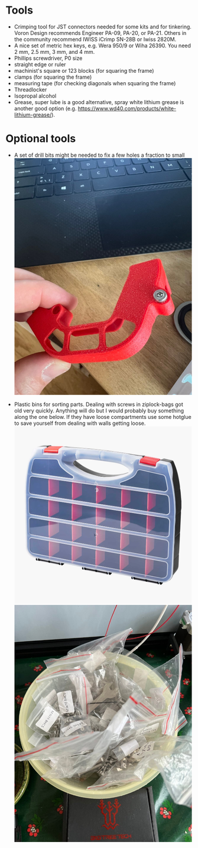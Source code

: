 # Tools

* Crimping tool for JST connectors needed for some kits and for tinkering. Voron Design recommends Engineer
PA-09, PA-20, or PA-21.  Others in the community recommend IWISS iCrimp
SN-28B or Iwiss 2820M.
* A nice set of metric hex keys, e.g. Wera 950/9 or Wiha 26390.  You need 2 mm, 2.5 mm, 3 mm, and 4 mm.
* Phillips screwdriver, P0 size
* straight edge or ruler
* machinist's square or 123 blocks (for squaring the frame)
* clamps (for squaring the frame)
* measuring tape (for checking diagonals when squaring the frame)
* Threadlocker
* Isopropal alcohol
* Grease, super lube is a good alternative, spray white lithium grease is another good option (e.g. <https://www.wd40.com/products/white-lithium-grease/>).


# Optional tools

* A set of drill bits might be needed to fix a few holes a fraction to small
  ![](/images/tolarance_too_small.jpeg)

* Plastic bins for sorting parts. Dealing with screws in ziplock-bags got
old very quickly. Anything will do but I would probably buy something
along the one below. If they have loose compartments use some hotglue
to save yourself from dealing with walls getting loose.
![](/images/sortment_box.jpg)
![](/images/screws_in_bags.jpeg)
